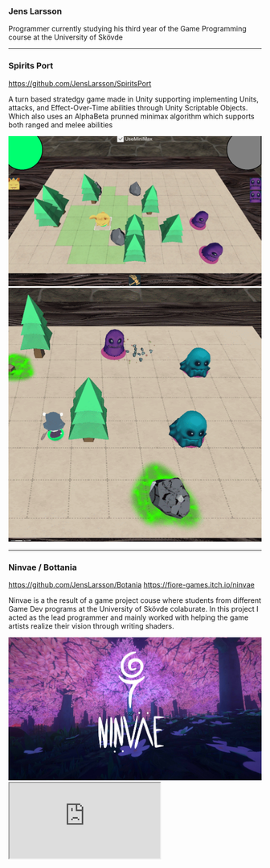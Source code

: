 ### Jens Larsson
Programmer currently studying his third year of the Game Programming course at the University of Skövde
___

### Spirits Port 
https://github.com/JensLarsson/SpiritsPort

A turn based stratedgy game made in Unity supporting implementing Units, attacks, and Effect-Over-Time abilities through Unity Scriptable Objects. Which also uses an AlphaBeta prunned minimax algorithm which supports both ranged and melee abilities

<img src="images/SpiritsPort.png?raw=true"/>
<img src="images/SpiritsPort01.gif?raw=true"/>

___
### Ninvae / Bottania
https://github.com/JensLarsson/Botania
https://fiore-games.itch.io/ninvae

Ninvae is a the result of a game project couse where students from different Game Dev programs at the University of Skövde colaburate.
In this project I acted as the lead programmer and mainly worked with helping the game artists realize their vision through writing shaders.

<img src="images/Ninvae.jpg?raw=true"/>
<iframe src="https://youtu.be/EGplHkNNOqA"/>

___



Markdown is a lightweight and easy-to-use syntax for styling your writing. It includes conventions for

```markdown
Syntax highlighted code block

# Header 1
## Header 2
### Header 3

- Bulleted
- List

1. Numbered
2. List

**Bold** and _Italic_ and `Code` text

[Link](url) and ![Image](src)
```

For more details see [GitHub Flavored Markdown](https://guides.github.com/features/mastering-markdown/).

### Roadmap

See the [open issues](https://github.com/evanca/machine-learning_optimizing-app-offers-with-starbucks/issues) for a list of proposed features (and known issues).
___

### References

[1] Jekyll theme "Minimal" for GitHub Pages: https://github.com/pages-themes/minimal (CC0 1.0 Universal License)
<br>[2] Template forked from Ivanna Evanca: https://github.com/evanca/quick-portfolio (Unlicense License)




